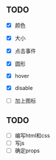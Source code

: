 ## TODO
- [x] 颜色
- [x] 大小
- [x] 点击事件
- [x] 圆形
- [x] hover
- [x] disable
- [ ] 加上图标


## TODO

- [ ] 编写html和css 
- [ ] 写js
- [ ] 确定props
